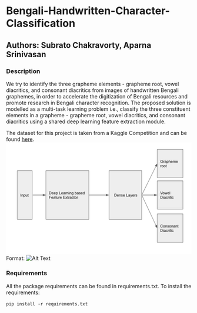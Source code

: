 # Bengali-Handwritten-Character-Classification
## Authors: Subrato Chakravorty, Aparna Srinivasan

### Description 
We try to identify the three grapheme elements - grapheme root, vowel diacritics, and consonant diacritics from images of handwritten Bengali graphemes, in order to accelerate the digitization of Bengali resources and promote research in Bengali character recognition. The proposed solution is modelled as a multi-task learning problem i.e., classify the three constituent elements in a grapheme - grapheme root, vowel diacritics, and consonant diacritics using a shared deep learning feature extraction module.

The dataset for this project is taken from a Kaggle Competition and can be found [here](https://www.kaggle.com/c/bengaliai-cv19/data). 
![GitHub Logo](/figures/standardarch.png)
Format: ![Alt Text](url)

### Requirements
All the package requirements can be found in requirements.txt. To install the requirements:
```
pip install -r requirements.txt
```
